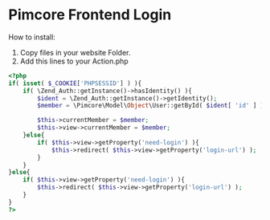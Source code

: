 Pimcore Frontend Login
=====================

How to install:

1. Copy files in your website Folder.
2. Add this lines to your Action.php

```php
<?php
if( isset( $_COOKIE['PHPSESSID'] ) ){
    if( \Zend_Auth::getInstance()->hasIdentity() ){
        $ident = \Zend_Auth::getInstance()->getIdentity();
        $member = \Pimcore\Model\Object\User::getById( $ident[ 'id' ] );

        $this->currentMember = $member;
        $this->view->currentMember = $member;
    }else{
        if( $this->view->getProperty('need-login') ){
            $this->redirect( $this->view->getProperty('login-url') );
        }
    }
}else{
    if( $this->view->getProperty('need-login') ){
        $this->redirect( $this->view->getProperty('login-url') );
    }
}
?>
```
